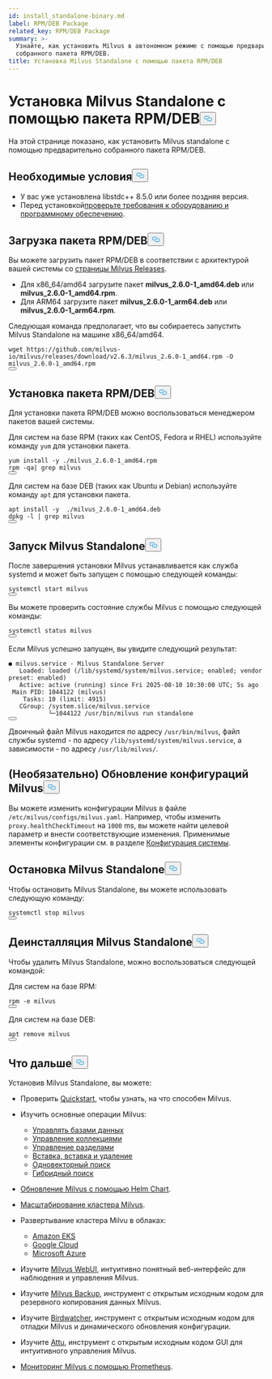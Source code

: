 ```yaml
---
id: install_standalone-binary.md
label: RPM/DEB Package
related_key: RPM/DEB Package
summary: >-
  Узнайте, как установить Milvus в автономном режиме с помощью предварительно
  собранного пакета RPM/DEB.
title: Установка Milvus Standalone с помощью пакета RPM/DEB
---
```

<h1 id="Install-Milvus-Standalone-with-RPMDEB-Package" class="common-anchor-header">Установка Milvus Standalone с помощью пакета RPM/DEB<button data-href="#Install-Milvus-Standalone-with-RPMDEB-Package" class="anchor-icon" translate="no">
      <svg translate="no"
        aria-hidden="true"
        focusable="false"
        height="20"
        version="1.1"
        viewBox="0 0 16 16"
        width="16"
      >
        <path
          fill="#0092E4"
          fill-rule="evenodd"
          d="M4 9h1v1H4c-1.5 0-3-1.69-3-3.5S2.55 3 4 3h4c1.45 0 3 1.69 3 3.5 0 1.41-.91 2.72-2 3.25V8.59c.58-.45 1-1.27 1-2.09C10 5.22 8.98 4 8 4H4c-.98 0-2 1.22-2 2.5S3 9 4 9zm9-3h-1v1h1c1 0 2 1.22 2 2.5S13.98 12 13 12H9c-.98 0-2-1.22-2-2.5 0-.83.42-1.64 1-2.09V6.25c-1.09.53-2 1.84-2 3.25C6 11.31 7.55 13 9 13h4c1.45 0 3-1.69 3-3.5S14.5 6 13 6z"
        ></path>
      </svg>
    </button></h1><p>На этой странице показано, как установить Milvus standalone с помощью предварительно собранного пакета RPM/DEB.</p>
<h2 id="Prerequisites" class="common-anchor-header">Необходимые условия<button data-href="#Prerequisites" class="anchor-icon" translate="no">
      <svg translate="no"
        aria-hidden="true"
        focusable="false"
        height="20"
        version="1.1"
        viewBox="0 0 16 16"
        width="16"
      >
        <path
          fill="#0092E4"
          fill-rule="evenodd"
          d="M4 9h1v1H4c-1.5 0-3-1.69-3-3.5S2.55 3 4 3h4c1.45 0 3 1.69 3 3.5 0 1.41-.91 2.72-2 3.25V8.59c.58-.45 1-1.27 1-2.09C10 5.22 8.98 4 8 4H4c-.98 0-2 1.22-2 2.5S3 9 4 9zm9-3h-1v1h1c1 0 2 1.22 2 2.5S13.98 12 13 12H9c-.98 0-2-1.22-2-2.5 0-.83.42-1.64 1-2.09V6.25c-1.09.53-2 1.84-2 3.25C6 11.31 7.55 13 9 13h4c1.45 0 3-1.69 3-3.5S14.5 6 13 6z"
        ></path>
      </svg>
    </button></h2><ul>
<li>У вас уже установлена libstdc++ 8.5.0 или более поздняя версия.</li>
<li>Перед установкой<a href="/docs/ru/prerequisite-docker.md">проверьте требования к оборудованию и программному обеспечению</a>.</li>
</ul>
<h2 id="Download-the-RPMDEB-Package" class="common-anchor-header">Загрузка пакета RPM/DEB<button data-href="#Download-the-RPMDEB-Package" class="anchor-icon" translate="no">
      <svg translate="no"
        aria-hidden="true"
        focusable="false"
        height="20"
        version="1.1"
        viewBox="0 0 16 16"
        width="16"
      >
        <path
          fill="#0092E4"
          fill-rule="evenodd"
          d="M4 9h1v1H4c-1.5 0-3-1.69-3-3.5S2.55 3 4 3h4c1.45 0 3 1.69 3 3.5 0 1.41-.91 2.72-2 3.25V8.59c.58-.45 1-1.27 1-2.09C10 5.22 8.98 4 8 4H4c-.98 0-2 1.22-2 2.5S3 9 4 9zm9-3h-1v1h1c1 0 2 1.22 2 2.5S13.98 12 13 12H9c-.98 0-2-1.22-2-2.5 0-.83.42-1.64 1-2.09V6.25c-1.09.53-2 1.84-2 3.25C6 11.31 7.55 13 9 13h4c1.45 0 3-1.69 3-3.5S14.5 6 13 6z"
        ></path>
      </svg>
    </button></h2><p>Вы можете загрузить пакет RPM/DEB в соответствии с архитектурой вашей системы со <a href="https://github.com/milvus-io/milvus/releases/tag/v2.6.3">страницы Milvus Releases</a>.</p>
<ul>
<li>Для x86_64/amd64 загрузите пакет <strong>milvus_2.6.0-1_amd64.deb</strong> или <strong>milvus_2.6.0-1_amd64.rpm</strong>.</li>
<li>Для ARM64 загрузите пакет <strong>milvus_2.6.0-1_arm64.deb</strong> или <strong>milvus_2.6.0-1_arm64.rpm</strong>.</li>
</ul>
<p>Следующая команда предполагает, что вы собираетесь запустить Milvus Standalone на машине x86_64/amd64.</p>
<pre><code translate="no" class="language-shell">wget https://github.com/milvus-io/milvus/releases/download/v2.6.3/milvus_2.6.0-1_amd64.rpm -O milvus_2.6.0-1_amd64.rpm
<button class="copy-code-btn"></button></code></pre>
<h2 id="Install-the-RPMDEB-Package" class="common-anchor-header">Установка пакета RPM/DEB<button data-href="#Install-the-RPMDEB-Package" class="anchor-icon" translate="no">
      <svg translate="no"
        aria-hidden="true"
        focusable="false"
        height="20"
        version="1.1"
        viewBox="0 0 16 16"
        width="16"
      >
        <path
          fill="#0092E4"
          fill-rule="evenodd"
          d="M4 9h1v1H4c-1.5 0-3-1.69-3-3.5S2.55 3 4 3h4c1.45 0 3 1.69 3 3.5 0 1.41-.91 2.72-2 3.25V8.59c.58-.45 1-1.27 1-2.09C10 5.22 8.98 4 8 4H4c-.98 0-2 1.22-2 2.5S3 9 4 9zm9-3h-1v1h1c1 0 2 1.22 2 2.5S13.98 12 13 12H9c-.98 0-2-1.22-2-2.5 0-.83.42-1.64 1-2.09V6.25c-1.09.53-2 1.84-2 3.25C6 11.31 7.55 13 9 13h4c1.45 0 3-1.69 3-3.5S14.5 6 13 6z"
        ></path>
      </svg>
    </button></h2><p>Для установки пакета RPM/DEB можно воспользоваться менеджером пакетов вашей системы.</p>
<p>Для систем на базе RPM (таких как CentOS, Fedora и RHEL) используйте команду <code translate="no">yum</code> для установки пакета.</p>
<pre><code translate="no" class="language-shell">yum install -y ./milvus_2.6.0-1_amd64.rpm
rpm -qa| grep milvus
<button class="copy-code-btn"></button></code></pre>
<p>Для систем на базе DEB (таких как Ubuntu и Debian) используйте команду <code translate="no">apt</code> для установки пакета.</p>
<pre><code translate="no" class="language-shell">apt install -y  ./milvus_2.6.0-1_amd64.deb
dpkg -l | grep milvus
<button class="copy-code-btn"></button></code></pre>
<h2 id="Start-Milvus-Standalone" class="common-anchor-header">Запуск Milvus Standalone<button data-href="#Start-Milvus-Standalone" class="anchor-icon" translate="no">
      <svg translate="no"
        aria-hidden="true"
        focusable="false"
        height="20"
        version="1.1"
        viewBox="0 0 16 16"
        width="16"
      >
        <path
          fill="#0092E4"
          fill-rule="evenodd"
          d="M4 9h1v1H4c-1.5 0-3-1.69-3-3.5S2.55 3 4 3h4c1.45 0 3 1.69 3 3.5 0 1.41-.91 2.72-2 3.25V8.59c.58-.45 1-1.27 1-2.09C10 5.22 8.98 4 8 4H4c-.98 0-2 1.22-2 2.5S3 9 4 9zm9-3h-1v1h1c1 0 2 1.22 2 2.5S13.98 12 13 12H9c-.98 0-2-1.22-2-2.5 0-.83.42-1.64 1-2.09V6.25c-1.09.53-2 1.84-2 3.25C6 11.31 7.55 13 9 13h4c1.45 0 3-1.69 3-3.5S14.5 6 13 6z"
        ></path>
      </svg>
    </button></h2><p>После завершения установки Milvus устанавливается как служба systemd и может быть запущен с помощью следующей команды:</p>
<pre><code translate="no" class="language-shell">systemctl start milvus
<button class="copy-code-btn"></button></code></pre>
<p>Вы можете проверить состояние службы Milvus с помощью следующей команды:</p>
<pre><code translate="no" class="language-shell">systemctl status milvus
<button class="copy-code-btn"></button></code></pre>
<p>Если Milvus успешно запущен, вы увидите следующий результат:</p>
<pre><code translate="no"><span class="hljs-string">●</span> <span class="hljs-string">milvus.service</span> <span class="hljs-bullet">-</span> <span class="hljs-string">Milvus</span> <span class="hljs-string">Standalone</span> <span class="hljs-string">Server</span>
   <span class="hljs-attr">Loaded:</span> <span class="hljs-string">loaded</span> <span class="hljs-string">(/lib/systemd/system/milvus.service;</span> <span class="hljs-string">enabled;</span> <span class="hljs-attr">vendor preset:</span> <span class="hljs-string">enabled)</span>
   <span class="hljs-attr">Active:</span> <span class="hljs-string">active</span> <span class="hljs-string">(running)</span> <span class="hljs-string">since</span> <span class="hljs-string">Fri</span> <span class="hljs-number">2025-08-10 10:30:00 </span><span class="hljs-string">UTC;</span> <span class="hljs-string">5s</span> <span class="hljs-string">ago</span>
 <span class="hljs-attr">Main PID:</span> <span class="hljs-number">1044122</span> <span class="hljs-string">(milvus)</span>
    <span class="hljs-attr">Tasks: 10 (limit:</span> <span class="hljs-number">4915</span><span class="hljs-string">)</span>
   <span class="hljs-attr">CGroup:</span> <span class="hljs-string">/system.slice/milvus.service</span>
           <span class="hljs-string">└─1044122</span> <span class="hljs-string">/usr/bin/milvus</span> <span class="hljs-string">run</span> <span class="hljs-string">standalone</span>
<button class="copy-code-btn"></button></code></pre>
<p>Двоичный файл Milvus находится по адресу <code translate="no">/usr/bin/milvus</code>, файл службы systemd - по адресу <code translate="no">/lib/systemd/system/milvus.service</code>, а зависимости - по адресу <code translate="no">/usr/lib/milvus/</code>.</p>
<h2 id="Optional-Update-Milvus-configurations" class="common-anchor-header">(Необязательно) Обновление конфигураций Milvus<button data-href="#Optional-Update-Milvus-configurations" class="anchor-icon" translate="no">
      <svg translate="no"
        aria-hidden="true"
        focusable="false"
        height="20"
        version="1.1"
        viewBox="0 0 16 16"
        width="16"
      >
        <path
          fill="#0092E4"
          fill-rule="evenodd"
          d="M4 9h1v1H4c-1.5 0-3-1.69-3-3.5S2.55 3 4 3h4c1.45 0 3 1.69 3 3.5 0 1.41-.91 2.72-2 3.25V8.59c.58-.45 1-1.27 1-2.09C10 5.22 8.98 4 8 4H4c-.98 0-2 1.22-2 2.5S3 9 4 9zm9-3h-1v1h1c1 0 2 1.22 2 2.5S13.98 12 13 12H9c-.98 0-2-1.22-2-2.5 0-.83.42-1.64 1-2.09V6.25c-1.09.53-2 1.84-2 3.25C6 11.31 7.55 13 9 13h4c1.45 0 3-1.69 3-3.5S14.5 6 13 6z"
        ></path>
      </svg>
    </button></h2><p>Вы можете изменить конфигурации Milvus в файле <code translate="no">/etc/milvus/configs/milvus.yaml</code>. Например, чтобы изменить <code translate="no">proxy.healthCheckTimeout</code> на <code translate="no">1000</code> ms, вы можете найти целевой параметр и внести соответствующие изменения. Применимые элементы конфигурации см. в разделе <a href="/docs/ru/system_configuration.md">Конфигурация системы</a>.</p>
<h2 id="Stop-Milvus-Standalone" class="common-anchor-header">Остановка Milvus Standalone<button data-href="#Stop-Milvus-Standalone" class="anchor-icon" translate="no">
      <svg translate="no"
        aria-hidden="true"
        focusable="false"
        height="20"
        version="1.1"
        viewBox="0 0 16 16"
        width="16"
      >
        <path
          fill="#0092E4"
          fill-rule="evenodd"
          d="M4 9h1v1H4c-1.5 0-3-1.69-3-3.5S2.55 3 4 3h4c1.45 0 3 1.69 3 3.5 0 1.41-.91 2.72-2 3.25V8.59c.58-.45 1-1.27 1-2.09C10 5.22 8.98 4 8 4H4c-.98 0-2 1.22-2 2.5S3 9 4 9zm9-3h-1v1h1c1 0 2 1.22 2 2.5S13.98 12 13 12H9c-.98 0-2-1.22-2-2.5 0-.83.42-1.64 1-2.09V6.25c-1.09.53-2 1.84-2 3.25C6 11.31 7.55 13 9 13h4c1.45 0 3-1.69 3-3.5S14.5 6 13 6z"
        ></path>
      </svg>
    </button></h2><p>Чтобы остановить Milvus Standalone, вы можете использовать следующую команду:</p>
<pre><code translate="no" class="language-shell">systemctl stop milvus
<button class="copy-code-btn"></button></code></pre>
<h2 id="Uninstall-Milvus-Standalone" class="common-anchor-header">Деинсталляция Milvus Standalone<button data-href="#Uninstall-Milvus-Standalone" class="anchor-icon" translate="no">
      <svg translate="no"
        aria-hidden="true"
        focusable="false"
        height="20"
        version="1.1"
        viewBox="0 0 16 16"
        width="16"
      >
        <path
          fill="#0092E4"
          fill-rule="evenodd"
          d="M4 9h1v1H4c-1.5 0-3-1.69-3-3.5S2.55 3 4 3h4c1.45 0 3 1.69 3 3.5 0 1.41-.91 2.72-2 3.25V8.59c.58-.45 1-1.27 1-2.09C10 5.22 8.98 4 8 4H4c-.98 0-2 1.22-2 2.5S3 9 4 9zm9-3h-1v1h1c1 0 2 1.22 2 2.5S13.98 12 13 12H9c-.98 0-2-1.22-2-2.5 0-.83.42-1.64 1-2.09V6.25c-1.09.53-2 1.84-2 3.25C6 11.31 7.55 13 9 13h4c1.45 0 3-1.69 3-3.5S14.5 6 13 6z"
        ></path>
      </svg>
    </button></h2><p>Чтобы удалить Milvus Standalone, можно воспользоваться следующей командой:</p>
<p>Для систем на базе RPM:</p>
<pre><code translate="no" class="language-shell">rpm -e milvus
<button class="copy-code-btn"></button></code></pre>
<p>Для систем на базе DEB:</p>
<pre><code translate="no" class="language-shell">apt remove milvus
<button class="copy-code-btn"></button></code></pre>
<h2 id="Whats-next" class="common-anchor-header">Что дальше<button data-href="#Whats-next" class="anchor-icon" translate="no">
      <svg translate="no"
        aria-hidden="true"
        focusable="false"
        height="20"
        version="1.1"
        viewBox="0 0 16 16"
        width="16"
      >
        <path
          fill="#0092E4"
          fill-rule="evenodd"
          d="M4 9h1v1H4c-1.5 0-3-1.69-3-3.5S2.55 3 4 3h4c1.45 0 3 1.69 3 3.5 0 1.41-.91 2.72-2 3.25V8.59c.58-.45 1-1.27 1-2.09C10 5.22 8.98 4 8 4H4c-.98 0-2 1.22-2 2.5S3 9 4 9zm9-3h-1v1h1c1 0 2 1.22 2 2.5S13.98 12 13 12H9c-.98 0-2-1.22-2-2.5 0-.83.42-1.64 1-2.09V6.25c-1.09.53-2 1.84-2 3.25C6 11.31 7.55 13 9 13h4c1.45 0 3-1.69 3-3.5S14.5 6 13 6z"
        ></path>
      </svg>
    </button></h2><p>Установив Milvus Standalone, вы можете:</p>
<ul>
<li><p>Проверить <a href="/docs/ru/quickstart.md">Quickstart</a>, чтобы узнать, на что способен Milvus.</p></li>
<li><p>Изучить основные операции Milvus:</p>
<ul>
<li><a href="/docs/ru/manage_databases.md">Управлять базами данных</a></li>
<li><a href="/docs/ru/manage-collections.md">Управление коллекциями</a></li>
<li><a href="/docs/ru/manage-partitions.md">Управление разделами</a></li>
<li><a href="/docs/ru/insert-update-delete.md">Вставка, вставка и удаление</a></li>
<li><a href="/docs/ru/single-vector-search.md">Одновекторный поиск</a></li>
<li><a href="/docs/ru/multi-vector-search.md">Гибридный поиск</a></li>
</ul></li>
<li><p><a href="/docs/ru/upgrade_milvus_cluster-helm.md">Обновление Milvus с помощью Helm Chart</a>.</p></li>
<li><p><a href="/docs/ru/scaleout.md">Масштабирование кластера Milvus</a>.</p></li>
<li><p>Развертывание кластера Milvu в облаках:</p>
<ul>
<li><a href="/docs/ru/eks.md">Amazon EKS</a></li>
<li><a href="/docs/ru/gcp.md">Google Cloud</a></li>
<li><a href="/docs/ru/azure.md">Microsoft Azure</a></li>
</ul></li>
<li><p>Изучите <a href="/docs/ru/milvus-webui.md">Milvus WebUI</a>, интуитивно понятный веб-интерфейс для наблюдения и управления Milvus.</p></li>
<li><p>Изучите <a href="/docs/ru/milvus_backup_overview.md">Milvus Backup</a>, инструмент с открытым исходным кодом для резервного копирования данных Milvus.</p></li>
<li><p>Изучите <a href="/docs/ru/birdwatcher_overview.md">Birdwatcher</a>, инструмент с открытым исходным кодом для отладки Milvus и динамического обновления конфигурации.</p></li>
<li><p>Изучите <a href="https://github.com/zilliztech/attu">Attu</a>, инструмент с открытым исходным кодом GUI для интуитивного управления Milvus.</p></li>
<li><p><a href="/docs/ru/monitor.md">Мониторинг Milvus с помощью Prometheus</a>.</p></li>
</ul>
